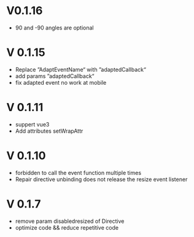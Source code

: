# V0.1.16

- 90 and -90 angles are optional

# V 0.1.15

- Replace ”AdaptEventName“ with ”adaptedCallback“
- add params ”adaptedCallback“
- fix adapted event no work at mobile

# V 0.1.11

- suppert vue3
- Add attributes setWrapAttr

# V 0.1.10

- forbidden to call the event function multiple times
- Repair directive unbinding does not release the resize event listener

# V 0.1.7

- remove param disabledresized of Directive
- optimize code && reduce repetitive code
